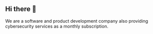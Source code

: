 ## Hi there 👋

We are a software and product development company also providing cybersecurity services as a monthly subscription.

